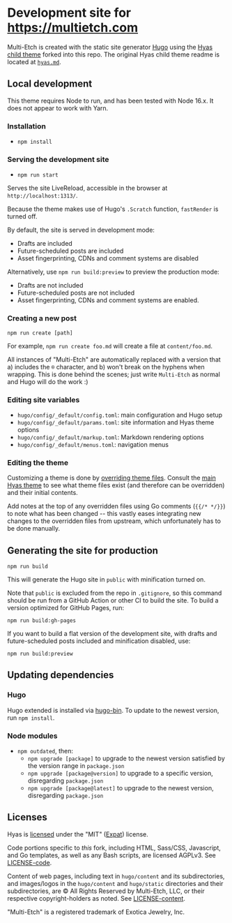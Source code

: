 # Development site for https://multietch.com

Multi-Etch is created with the static site generator [Hugo](http://gohugo.io)
using the [Hyas](https://gethyas.com/)
[child theme](https://github.com/h-enk/hyas-child-theme) forked into this repo.
The original Hyas child theme readme is located at [`hyas.md`](hyas.md).

## Local development

This theme requires Node to run, and has been tested with Node 16.x. It does not
appear to work with Yarn.

### Installation

- `npm install`

### Serving the development site

- `npm run start`

Serves the site LiveReload, accessible in the browser at
`http://localhost:1313/`.

Because the theme makes use of Hugo's `.Scratch` function, `fastRender` is
turned off.

By default, the site is served in development mode:

- Drafts are included
- Future-scheduled posts are included
- Asset fingerprinting, CDNs and comment systems are disabled

Alternatively, use `npm run build:preview` to preview the production mode:

- Drafts are not included
- Future-scheduled posts are not included
- Asset fingerprinting, CDNs and comment systems are enabled.

### Creating a new post

`npm run create [path]`

For example, `npm run create foo.md` will create a file at `content/foo.md`.

All instances of "Multi-Etch" are automatically replaced with a version that a) includes the `®` character, and b) won't break on the hyphens when wrapping. This is done behind the scenes; just write `Multi-Etch` as normal and Hugo will do the work :)

### Editing site variables

- `hugo/config/_default/config.toml`: main configuration and Hugo setup
- `hugo/config/_default/params.toml`: site information and Hyas theme options
- `hugo/config/_default/markup.toml`: Markdown rendering options
- `hugo/config/_default/menus.toml`: navigation menus

### Editing the theme

Customizing a theme is done by
[overriding theme files](https://gohugo.io/hugo-modules/theme-components/).
Consult the [main Hyas theme](https://github.com/h-enk/hyas) to see what theme
files exist (and therefore can be overridden) and their initial contents.

Add notes at the top of any overridden files using Go comments (`{{/* */}}`) to
note what has been changed -- this vastly eases integrating new changes to the
overridden files from upstream, which unfortunately has to be done manually.

## Generating the site for production

`npm run build`

This will generate the Hugo site in `public` with minification turned on.

Note that `public` is excluded from the repo in `.gitignore`, so this command
should be run from a GitHub Action or other CI to build the site. To build a version optimized for GitHub Pages, run:

`npm run build:gh-pages`

If you want to build a flat version of the development site, with drafts and
future-scheduled posts included and minification disabled, use:

`npm run build:preview`

## Updating dependencies

### Hugo

Hugo extended is installed via
[hugo-bin](https://www.npmjs.com/package/hugo-bin). To update to the newest
version, run `npm install`.

### Node modules

- `npm outdated`, then:
  - `npm upgrade [package]` to upgrade to the newest version satisfied by the
    version range in `package.json`
  - `npm upgrade [package@version]` to upgrade to a specific version,
    disregarding `package.json`
  - `npm upgrade [package@latest]` to upgrade to the newest version,
    disregarding `package.json`

## Licenses

Hyas is
[licensed](https://github.com/h-enk/hyas-child-theme/blob/master/LICENSE) under
the "MIT" ([Expat](https://directory.fsf.org/wiki/License:Expat)) license.

Code portions specific to _this_ fork, including HTML, Sass/CSS, Javascript, and
Go templates, as well as any Bash scripts, are licensed AGPLv3. See
[LICENSE-code](LICENSE-code).

Content of web pages, including text in `hugo/content` and its subdirectories,
and images/logos in the `hugo/content` and `hugo/static` directories and their
subdirectories, are © All Rights Reserved by Multi-Etch, LLC, or their
respective copyright-holders as noted. See [LICENSE-content](LICENSE-content).

"Multi-Etch" is a registered trademark of Exotica Jewelry, Inc.

